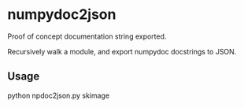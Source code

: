 # numpydoc2json

Proof of concept documentation string exported.

Recursively walk a module, and export numpydoc docstrings to JSON.

## Usage

python npdoc2json.py skimage
